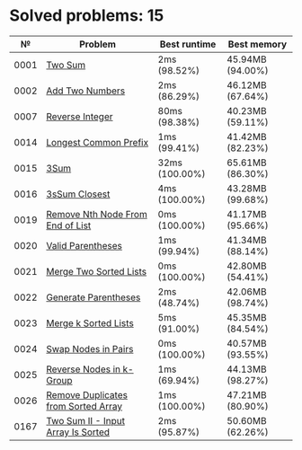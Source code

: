 # Solved problems: 15

| №    | Problem                                                               | Best runtime   | Best memory      |
|------|-----------------------------------------------------------------------|----------------|------------------|
| 0001 | [Two Sum](src/main/kotlin/problems/p0001)                             | 2ms (98.52%)   | 45.94MB (94.00%) |
| 0002 | [Add Two Numbers](src/main/kotlin/problems/p0002)                     | 2ms (86.29%)   | 46.12MB (67.64%) |
| 0007 | [Reverse Integer](src/main/kotlin/problems/p0007)                     | 80ms (98.38%)  | 40.23MB (59.11%) |
| 0014 | [Longest Common Prefix](src/main/kotlin/problems/p0014)               | 1ms (99.41%)   | 41.42MB (82.23%) |
| 0015 | [3Sum](src/main/kotlin/problems/p0015)                                | 32ms (100.00%) | 65.61MB (86.30%) |
| 0016 | [3sSum Closest](src/main/kotlin/problems/p0016)                       | 4ms (100.00%)  | 43.28MB (99.68%) |
| 0019 | [Remove Nth Node From End of List](src/main/kotlin/problems/p0019)    | 0ms (100.00%)  | 41.17MB (95.66%) |
| 0020 | [Valid Parentheses](src/main/kotlin/problems/p0020)                   | 1ms (99.94%)   | 41.34MB (88.14%) |
| 0021 | [Merge Two Sorted Lists](src/main/kotlin/problems/p0021)              | 0ms (100.00%)  | 42.80MB (54.41%) |
| 0022 | [Generate Parentheses](src/main/kotlin/problems/p0022)                | 2ms (48.74%)   | 42.06MB (98.74%) |
| 0023 | [Merge k Sorted Lists](src/main/kotlin/problems/p0023)                | 5ms (91.00%)   | 45.35MB (84.54%) |
| 0024 | [Swap Nodes in Pairs](src/main/kotlin/problems/p0024)                 | 0ms (100.00%)  | 40.57MB (93.55%) |
| 0025 | [Reverse Nodes in k-Group](src/main/kotlin/problems/p0025)            | 1ms (69.94%)   | 44.13MB (98.27%) |
| 0026 | [Remove Duplicates from Sorted Array](src/main/kotlin/problems/p0026) | 1ms (100.00%)  | 47.21MB (80.90%) |
| 0167 | [Two Sum II - Input Array Is Sorted](src/main/kotlin/problems/p0167)  | 2ms (95.87%)   | 50.60MB (62.26%) |

